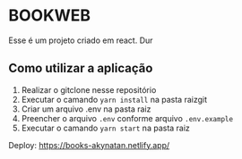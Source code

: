 # BOOKWEB

Esse é um projeto criado em react. Dur

## Como utilizar a aplicação

 1) Realizar o gitclone nesse repositório
 2) Executar o camando `yarn install` na pasta raizgit 
 3) Criar um arquivo .env na pasta raiz
 4) Preencher o arquivo `.env` conforme arquivo `.env.example`
 5) Executar o camando `yarn start` na pasta raiz

Deploy: https://books-akynatan.netlify.app/
